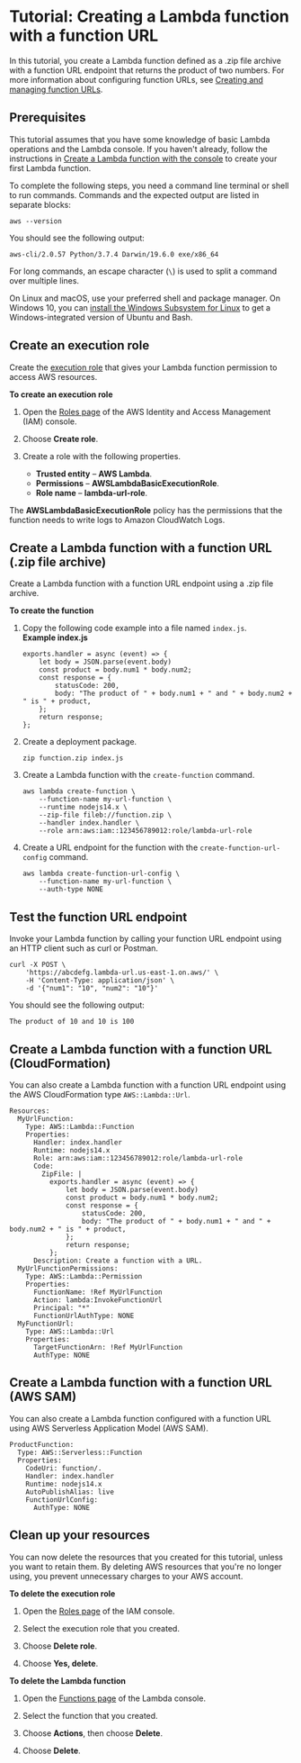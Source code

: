 # Tutorial: Creating a Lambda function with a function URL<a name="urls-tutorial"></a>

In this tutorial, you create a Lambda function defined as a \.zip file archive with a function URL endpoint that returns the product of two numbers\. For more information about configuring function URLs, see [Creating and managing function URLs](urls-configuration.md)\.

## Prerequisites<a name="lambda-url-prepare"></a>

This tutorial assumes that you have some knowledge of basic Lambda operations and the Lambda console\. If you haven't already, follow the instructions in [Create a Lambda function with the console](getting-started.md#getting-started-create-function) to create your first Lambda function\.

To complete the following steps, you need a command line terminal or shell to run commands\. Commands and the expected output are listed in separate blocks:

```
aws --version
```

You should see the following output:

```
aws-cli/2.0.57 Python/3.7.4 Darwin/19.6.0 exe/x86_64
```

For long commands, an escape character \(`\`\) is used to split a command over multiple lines\.

On Linux and macOS, use your preferred shell and package manager\. On Windows 10, you can [install the Windows Subsystem for Linux](https://docs.microsoft.com/en-us/windows/wsl/install-win10) to get a Windows\-integrated version of Ubuntu and Bash\.

## Create an execution role<a name="lambda-url-create-iam-role"></a>

Create the [execution role](lambda-intro-execution-role.md) that gives your Lambda function permission to access AWS resources\.

**To create an execution role**

1. Open the [Roles page](https://console.aws.amazon.com/iam/home#/roles) of the AWS Identity and Access Management \(IAM\) console\.

1. Choose **Create role**\.

1. Create a role with the following properties\.
   + **Trusted entity** – **AWS Lambda**\.
   + **Permissions** – **AWSLambdaBasicExecutionRole**\.
   + **Role name** – **lambda\-url\-role**\.

The **AWSLambdaBasicExecutionRole** policy has the permissions that the function needs to write logs to Amazon CloudWatch Logs\.

## Create a Lambda function with a function URL \(\.zip file archive\)<a name="lambda-url-tutorial-create-function"></a>

Create a Lambda function with a function URL endpoint using a \.zip file archive\.

**To create the function**

1. Copy the following code example into a file named `index.js`\.  
**Example index\.js**  

   ```
   exports.handler = async (event) => {
       let body = JSON.parse(event.body)
       const product = body.num1 * body.num2;
       const response = {
           statusCode: 200,
           body: "The product of " + body.num1 + " and " + body.num2 + " is " + product,
       };
       return response;
   };
   ```

1. Create a deployment package\.

   ```
   zip function.zip index.js
   ```

1. Create a Lambda function with the `create-function` command\.

   ```
   aws lambda create-function \
       --function-name my-url-function \
       --runtime nodejs14.x \
       --zip-file fileb://function.zip \
       --handler index.handler \
       --role arn:aws:iam::123456789012:role/lambda-url-role
   ```

1. Create a URL endpoint for the function with the `create-function-url-config` command\.

   ```
   aws lambda create-function-url-config \
       --function-name my-url-function \
       --auth-type NONE
   ```

## Test the function URL endpoint<a name="lambda-url-tutorial-test"></a>

Invoke your Lambda function by calling your function URL endpoint using an HTTP client such as curl or Postman\.

```
curl -X POST \
    'https://abcdefg.lambda-url.us-east-1.on.aws/' \
    -H 'Content-Type: application/json' \
    -d '{"num1": "10", "num2": "10"}'
```

You should see the following output:

```
The product of 10 and 10 is 100
```

## Create a Lambda function with a function URL \(CloudFormation\)<a name="lambda-url-tutorial-cfn"></a>

You can also create a Lambda function with a function URL endpoint using the AWS CloudFormation type `AWS::Lambda::Url`\.

```
Resources:
  MyUrlFunction:
    Type: AWS::Lambda::Function
    Properties:
      Handler: index.handler
      Runtime: nodejs14.x
      Role: arn:aws:iam::123456789012:role/lambda-url-role
      Code:
        ZipFile: |
          exports.handler = async (event) => {
              let body = JSON.parse(event.body)
              const product = body.num1 * body.num2;
              const response = {
                  statusCode: 200,
                  body: "The product of " + body.num1 + " and " + body.num2 + " is " + product,
              };
              return response;
          };
      Description: Create a function with a URL.
  MyUrlFunctionPermissions:
    Type: AWS::Lambda::Permission
    Properties:
      FunctionName: !Ref MyUrlFunction
      Action: lambda:InvokeFunctionUrl
      Principal: "*"
      FunctionUrlAuthType: NONE
  MyFunctionUrl:
    Type: AWS::Lambda::Url
    Properties:
      TargetFunctionArn: !Ref MyUrlFunction
      AuthType: NONE
```

## Create a Lambda function with a function URL \(AWS SAM\)<a name="lambda-url-tutorial-sam"></a>

You can also create a Lambda function configured with a function URL using AWS Serverless Application Model \(AWS SAM\)\.

```
ProductFunction:
  Type: AWS::Serverless::Function
  Properties:
    CodeUri: function/.
    Handler: index.handler
    Runtime: nodejs14.x
    AutoPublishAlias: live
    FunctionUrlConfig:
      AuthType: NONE
```

## Clean up your resources<a name="cleanup"></a>

You can now delete the resources that you created for this tutorial, unless you want to retain them\. By deleting AWS resources that you're no longer using, you prevent unnecessary charges to your AWS account\.

**To delete the execution role**

1. Open the [Roles page](https://console.aws.amazon.com/iam/home#/roles) of the IAM console\.

1. Select the execution role that you created\.

1. Choose **Delete role**\.

1. Choose **Yes, delete**\.

**To delete the Lambda function**

1. Open the [Functions page](https://console.aws.amazon.com/lambda/home#/functions) of the Lambda console\.

1. Select the function that you created\.

1. Choose **Actions**, then choose **Delete**\.

1. Choose **Delete**\.